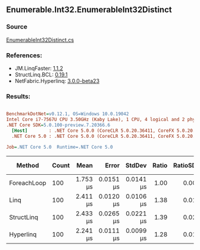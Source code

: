 ﻿## Enumerable.Int32.EnumerableInt32Distinct

### Source
[EnumerableInt32Distinct.cs](../LinqBenchmarks/Enumerable/Int32/EnumerableInt32Distinct.cs)

### References:
- JM.LinqFaster: [1.1.2](https://www.nuget.org/packages/JM.LinqFaster/1.1.2)
- StructLinq.BCL: [0.19.1](https://www.nuget.org/packages/StructLinq.BCL/0.19.1)
- NetFabric.Hyperlinq: [3.0.0-beta23](https://www.nuget.org/packages/NetFabric.Hyperlinq/3.0.0-beta23)

### Results:
``` ini

BenchmarkDotNet=v0.12.1, OS=Windows 10.0.19042
Intel Core i7-7567U CPU 3.50GHz (Kaby Lake), 1 CPU, 4 logical and 2 physical cores
.NET Core SDK=5.0.100-preview.7.20366.6
  [Host]        : .NET Core 5.0.0 (CoreCLR 5.0.20.36411, CoreFX 5.0.20.36411), X64 RyuJIT
  .NET Core 5.0 : .NET Core 5.0.0 (CoreCLR 5.0.20.36411, CoreFX 5.0.20.36411), X64 RyuJIT

Job=.NET Core 5.0  Runtime=.NET Core 5.0  

```
|      Method | Count |     Mean |     Error |    StdDev | Ratio | RatioSD |  Gen 0 | Gen 1 | Gen 2 | Allocated |
|------------ |------ |---------:|----------:|----------:|------:|--------:|-------:|------:|------:|----------:|
| ForeachLoop |   100 | 1.753 μs | 0.0151 μs | 0.0141 μs |  1.00 |    0.00 | 2.8896 |     - |     - |    6048 B |
|        Linq |   100 | 2.411 μs | 0.0120 μs | 0.0106 μs |  1.38 |    0.01 | 2.0638 |     - |     - |    4320 B |
|  StructLinq |   100 | 2.433 μs | 0.0265 μs | 0.0221 μs |  1.39 |    0.02 | 0.0191 |     - |     - |      40 B |
|   Hyperlinq |   100 | 2.241 μs | 0.0111 μs | 0.0099 μs |  1.28 |    0.01 | 0.0191 |     - |     - |      40 B |

